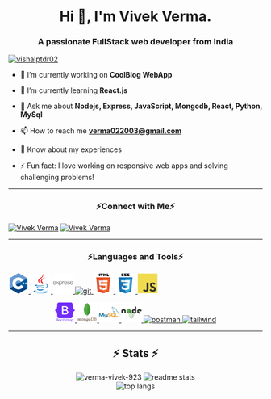 <!-- <img align="right" src="https://visitor-badge.laobi.icu/badge?page_id=verma-vivek-923.verma-vivek-923" />

<h1 align="center">
    <img src="https://readme-typing-svg.herokuapp.com/?font=Righteous&size=35&center=true&vCenter=true&width=500&height=70&duration=4000&lines=Hi+There!+👋;+I'm+Vivek+Verma!;" />
</h1> -->
<h1 align="center">Hi 👋, I'm Vivek Verma.</h1>

<h3 align="center">A passionate FullStack web developer from <b>India</b></h3>
        <img src="https://mir-s3-cdn-cf.behance.net/project_modules/hd/06f21a161921919.63cd7887d0a70.gif" align="right" width="400" alt="" />
<p align="left"> <a href="https://twitter.com/vishalptdr02" target="blank"><img src="https://img.shields.io/twitter/follow/vishalptdr02?logo=twitter&style=for-the-badge" alt="vishalptdr02" /></a> </p>

- 🔭 I’m currently working on **CoolBlog WebApp**

- 🌱 I’m currently learning **React.js**

- 💬 Ask me about **Nodejs, Express, JavaScript, Mongodb, React, Python, MySql**

- 📫 How to reach me **verma022003@gmail.com**

- 📄 Know about my experiences

- ⚡ Fun fact: I love working on responsive web apps and solving challenging problems!

<hr>

<h3 align="center">⚡Connect with Me⚡</h3>
<p align="center">

<!-- <a href="https://twitter.com/vishalptdr02" target="blank"><img align="center" src="https://raw.githubusercontent.com/rahuldkjain/github-profile-readme-generator/master/src/images/icons/Social/twitter.svg" alt="vishalptdr02" height="30" width="40" />
</a> -->

<a href="https://www.linkedin.com/in/vivek-verma-v022003/" target="blank"><img align="center" src="https://raw.githubusercontent.com/rahuldkjain/github-profile-readme-generator/master/src/images/icons/Social/linked-in-alt.svg" alt="Vivek Verma" height="30" width="40" /></a> <a href="https://instagram.com/verma.vivek923" target="blank"><img align="center" src="https://raw.githubusercontent.com/rahuldkjain/github-profile-readme-generator/master/src/images/icons/Social/instagram.svg" alt="Vivek Verma" height="30" width="40" /></a>

</p>
<hr>
<h3 align="center">⚡Languages and Tools⚡</h3>

 <a href="https://www.w3schools.com/cpp/" target="_blank" rel="noreferrer"> <img src="https://raw.githubusercontent.com/devicons/devicon/master/icons/cplusplus/cplusplus-original.svg" alt="cplusplus" width="40" height="40"/> </a>  <a href="https://www.java.com" target="_blank" rel="noreferrer"> <img src="https://raw.githubusercontent.com/devicons/devicon/master/icons/java/java-original.svg" alt="java" width="40" height="40"/> </a>   <a href="https://expressjs.com" target="_blank" rel="noreferrer"> <img src="https://raw.githubusercontent.com/devicons/devicon/master/icons/express/express-original-wordmark.svg" alt="express" width="40" height="40"/> </a>   <a href="https://git-scm.com/" target="_blank" rel="noreferrer"> <img src="https://www.vectorlogo.zone/logos/git-scm/git-scm-icon.svg" alt="git" width="40" height="40"/> </a>   <a href="https://www.w3.org/html/" target="_blank" rel="noreferrer"> <img src="https://raw.githubusercontent.com/devicons/devicon/master/icons/html5/html5-original-wordmark.svg" alt="html5" width="40" height="40"/> </a>  <a href="https://www.w3schools.com/css/" target="_blank" rel="noreferrer"> <img src="https://raw.githubusercontent.com/devicons/devicon/master/icons/css3/css3-original-wordmark.svg" alt="css3" width="40" height="40"/> </a>   <a href="https://developer.mozilla.org/en-US/docs/Web/JavaScript" target="_blank" rel="noreferrer"> <img src="https://raw.githubusercontent.com/devicons/devicon/master/icons/javascript/javascript-original.svg" alt="javascript" width="40" height="40"/> </a>
<p align="center"> <a href="https://getbootstrap.com" target="_blank" rel="noreferrer"> <img src="https://raw.githubusercontent.com/devicons/devicon/master/icons/bootstrap/bootstrap-plain-wordmark.svg" alt="bootstrap" width="40" height="40"/> </a>  <a href="https://www.mongodb.com/" target="_blank" rel="noreferrer"> <img src="https://raw.githubusercontent.com/devicons/devicon/master/icons/mongodb/mongodb-original-wordmark.svg" alt="mongodb" width="40" height="40"/> </a>  <a href="https://www.mysql.com/" target="_blank" rel="noreferrer"> <img src="https://raw.githubusercontent.com/devicons/devicon/master/icons/mysql/mysql-original-wordmark.svg" alt="mysql" width="40" height="40"/> </a> 
<a href="https://nodejs.org" target="_blank" rel="noreferrer"> <img src="https://raw.githubusercontent.com/devicons/devicon/master/icons/nodejs/nodejs-original-wordmark.svg" alt="nodejs" width="40" height="40"/> </a> 
<a href="https://postman.com" target="_blank" rel="noreferrer"> <img src="https://www.vectorlogo.zone/logos/getpostman/getpostman-icon.svg" alt="postman" width="40" height="40"/> </a> 
<a href="https://tailwindcss.com/" target="_blank" rel="noreferrer"> <img src="https://www.vectorlogo.zone/logos/tailwindcss/tailwindcss-icon.svg" alt="tailwind" width="40" height="40"/> </a> 

</p>

<hr>

<h2 align="center">⚡ Stats ⚡</h2>
<div align=center>
  <img width=390 src="https://github-readme-streak-stats.herokuapp.com/?user=verma-vivek-923&theme=dark&hide_border=false" alt="verma-vivek-923" alt="streak stats"/>

  <img width=390 src="https://github-readme-stats.vercel.app/api?username=verma-vivek-923&theme=dark&hide_border=false&include_all_commits=false&count_private=false" alt="readme stats" />

  <br/>

  <img width=325 align="center" src="https://github-readme-stats.vercel.app/api/top-langs/?username=verma-vivek-923&theme=dark&hide_border=false&include_all_commits=false&count_private=false&layout=compact" alt="top langs" />

</div>
